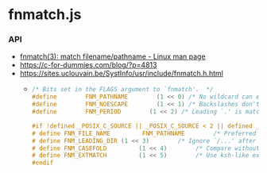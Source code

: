 fnmatch.js
==========
### API
- [fnmatch(3): match filename/pathname - Linux man page](https://linux.die.net/man/3/fnmatch)
- https://c-for-dummies.com/blog/?p=4813
- https://sites.uclouvain.be/SystInfo/usr/include/fnmatch.h.html
  - ```C
    /* Bits set in the FLAGS argument to `fnmatch'.  */
    #define        FNM_PATHNAME        (1 << 0) /* No wildcard can ever match `/'.  */
    #define        FNM_NOESCAPE        (1 << 1) /* Backslashes don't quote special chars.  */
    #define        FNM_PERIOD        (1 << 2) /* Leading `.' is matched only explicitly.  */
    
    #if !defined _POSIX_C_SOURCE || _POSIX_C_SOURCE < 2 || defined _GNU_SOURCE
    # define FNM_FILE_NAME         FNM_PATHNAME        /* Preferred GNU name.  */
    # define FNM_LEADING_DIR (1 << 3)        /* Ignore `/...' after a match.  */
    # define FNM_CASEFOLD         (1 << 4)        /* Compare without regard to case.  */
    # define FNM_EXTMATCH         (1 << 5)        /* Use ksh-like extended matching. */
    #endif
    ```
